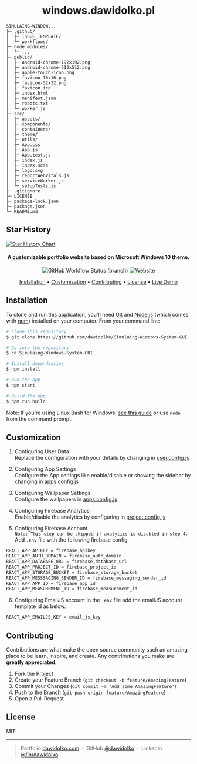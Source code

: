 <h1 align="center">
  <br>

  <br>
  windows.dawidolko.pl
  <br>
</h1>

```
SIMULAING-WINDOW...
├─ .github/
│  ├─ ISSUE_TEMPLATE/
│  └─ workflows/
├─ node_modules/
│  └─ ...
├─ public/
│  ├─ android-chrome-192x192.png
│  ├─ android-chrome-512x512.png
│  ├─ apple-touch-icon.png
│  ├─ favicon-16x16.png
│  ├─ favicon-32x32.png
│  ├─ favicon.ico
│  ├─ index.html
│  ├─ manifest.json
│  ├─ robots.txt
│  └─ worker.js
├─ src/
│  ├─ assets/
│  ├─ components/
│  ├─ containers/
│  ├─ theme/
│  ├─ utils/
│  ├─ App.css
│  ├─ App.js
│  ├─ App.test.js
│  ├─ index.js
│  ├─ index.scss
│  ├─ logo.svg
│  ├─ reportWebVitals.js
│  ├─ serviceWorker.js
│  └─ setupTests.js
├─ .gitignore
├─ LICENSE
├─ package-lock.json
├─ package.json
└─ README.md
```

## Star History

[![Star History Chart](https://api.star-history.com/svg?repos=dawidolko/Windows-Simulaing-System-GUI&type=Date)](https://star-history.com/#dawidolko/Windows-Simulaing-System-GUI&Date)

<h4 align="center">A customizable portfolio website based on Microsoft Windows 10 theme.</h4>

<p align="center">  
  <img alt="GitHub Workflow Status (branch)" src="https://img.shields.io/github/workflow/status/dawidolko/Simulaing-Windows-System-GUI/Build/master">
  <img alt="Website" src="https://img.shields.io/website?down_color=lightgrey&down_message=DOWN&up_message=UP&url=https%3A%2F%2Fdawidolko.com%2F">
</p>

<p align="center">
  <a href="#installation">Installation</a> •
  <a href="#customization">Customization</a> •
  <a href="#contributing">Contributing</a> •
  <a href="#license">License</a> •
  <a href="https://dawidolko.pl/">Live Demo</a>
</p>

## Installation

To clone and run this application, you'll need [Git](https://git-scm.com) and [Node.js](https://nodejs.org/en/download/) (which comes with [npm](http://npmjs.com)) installed on your computer. From your command line:

```bash
# Clone this repository
$ git clone https://github.com/dawidolko/Simulaing-Windows-System-GUI

# Go into the repository
$ cd Simulaing-Windows-System-GUI

# Install dependencies
$ npm install

# Run the app
$ npm start

# Build the app
$ npm run build
```

Note: If you're using Linux Bash for Windows, [see this guide](https://www.howtogeek.com/261575/how-to-run-graphical-linux-desktop-applications-from-windows-10s-bash-shell/) or use `node` from the command prompt.

## Customization

1. Configuring User Data<br/>
   Replace the configuration with your details by changing in [user.config.js](src/utils/data/user.config.js)

2. Configuring App Settings<br/>
   Configure the App settings like enable/disable or showing the sidebar by changing in [apps.config.js](src/utils/data/apps.config.js)

3. Configuring Wallpaper Settings<br/>
   Configure the wallpapers in [apps.config.js](src/utils/data/apps.config.js)

4. Configuring Firebase Analytics<br/>
   Enable/disable the analytics by configuring in [project.config.js](src/utils/data/project.config.js)

5. Configuring Firebase Account<br/>
   `Note: This step can be skipped if analytics is disabled in step 4.`<br/>
   Add `.env` file with the following firebase config

```sh
REACT_APP_APIKEY = firebase_apikey
REACT_APP_AUTH_DOMAIN = firebase_auth_domain
REACT_APP_DATABASE_URL = firebase_database_url
REACT_APP_PROJECT_ID = firebase_project_id
REACT_APP_STORAGE_BUCKET = firebase_storage_bucket
REACT_APP_MESSSAGING_SENDER_ID = firebase_messaging_sender_id
REACT_APP_APP_ID = firebase_app_id
REACT_APP_MEASUREMENT_ID = firebase_measurement_id
```

6. Configuring EmailJS account
   In the `.env` file add the emailJS account template id as below.

```sh
REACT_APP_EMAILJS_KEY = email_js_key
```

## Contributing

Contributions are what make the open source community such an amazing place to be learn, inspire, and create. Any contributions you make are **greatly appreciated**.

1. Fork the Project
2. Create your Feature Branch (`git checkout -b feature/AmazingFeature`)
3. Commit your Changes (`git commit -m 'Add some AmazingFeature'`)
4. Push to the Branch (`git push origin feature/AmazingFeature`)
5. Open a Pull Request

## License

MIT

---

> Portfolio [dawidolko.com](https://dawidolko.pl) &nbsp;&middot;&nbsp;
> GitHub [@dawidolko](https://github.com/dawidolko) &nbsp;&middot;&nbsp;
> LinkedIn [@/in/dawidolko](https://www.linkedin.com/in/dawidolko/)
